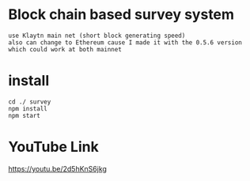 # Block chain based survey system
    use Klaytn main net (short block generating speed)
    also can change to Ethereum cause I made it with the 0.5.6 version which could work at both mainnet
    
# install
    cd ./ survey
    npm install
    npm start

# YouTube Link
https://youtu.be/2d5hKnS6jkg

